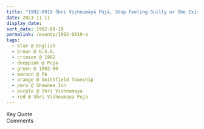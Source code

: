 ```yaml
---
title: "1992-0919 Śhrī Viṣhṇumāyā Pūjā, Stop Feeling Guilty or She Exists in All the Five Elements, The Shawnee Inn, 100 Shawnee Inn Drive, Shawnee on Delaware, Smithfield Township, PA, U.S.A."
date: 2023-11-11
display_date: 
sort_date: 1992-09-19
permalink: /events/1992-0919-a
tags:
  - blue @ English
  - brown @ U.S.A.
  - crimson @ 1992
  - deeppink @ Puja
  - green @ 1992-09
  - maroon @ PA
  - orange @ Smithfield Township
  - peru @ Shawnee Inn
  - purple @ Shri Vishnumaya
  - red @ Shri Vishnumaya Puja
---
```


<wave-list>
  <list-title color="green" width="75">Key Quote</list-title>
  <list-item color="BlanchedAlmond"  width="200"></list-item>
  <list-item color="Lavender"></list-item>
  <list-item color="BlanchedAlmond"></list-item>
</wave-list>

<br>

<wave-list>
  <list-title color="green" width="75">Comments</list-title>
  <list-item color="BlanchedAlmond"  width="200"></list-item>
  <list-item color="Lavender"></list-item>
  <list-item color="BlanchedAlmond"></list-item>
</wave-list>